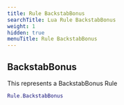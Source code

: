```yaml
---
title: Rule BackstabBonus
searchTitle: Lua Rule BackstabBonus
weight: 1
hidden: true
menuTitle: Rule BackstabBonus
---
```

## BackstabBonus

This represents a BackstabBonus Rule
```lua
Rule.BackstabBonus
```